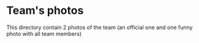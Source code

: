 Team's photos
====

This directory contain 2 photos of the team (an official one and one funny photo with all team members)
